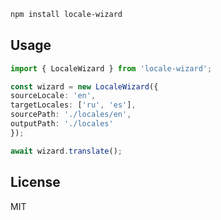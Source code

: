 ```bash
npm install locale-wizard
```

## Usage

```typescript
import { LocaleWizard } from 'locale-wizard';

const wizard = new LocaleWizard({
sourceLocale: 'en',
targetLocales: ['ru', 'es'],
sourcePath: './locales/en',
outputPath: './locales'
});

await wizard.translate();
```

## License

MIT